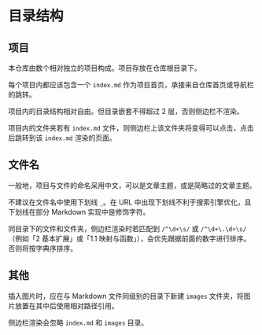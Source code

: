 # 目录结构

## 项目

本仓库由数个相对独立的项目构成。项目存放在仓库根目录下。

每个项目内都应该包含一个 `index.md` 作为项目首页，承接来自仓库首页或导航栏的跳转。

项目内的目录结构相对自由。但目录嵌套不得超过 2 层，否则侧边栏不渲染。

项目内的文件夹若有 `index.md` 文件，则侧边栏上该文件夹将变得可以点击，点击后跳转到该 `index.md` 渲染的页面。

## 文件名

一般地，项目与文件的命名采用中文，可以是文章主题，或是简略过的文章主题。 

不建议在文件名中使用下划线 `_`。在 URL 中出现下划线不利于搜索引擎优化，且下划线在部分 Markdown 实现中是修饰字符。

同目录下的文件和文件夹，侧边栏渲染时若匹配到 `/^\d+\s/` 或 `/^\d+\.\d+\s/`（例如「2 基本扩展」或「1.1 映射与函数」），会优先跟据前面的数字进行排序。否则将按字典序排序。

## 其他

插入图片时，应在与 Markdown 文件同级别的目录下新建 `images` 文件夹，将图片放置在其中后使用相对路径引用。 

侧边栏渲染会忽略 `index.md` 和 `images` 目录。


